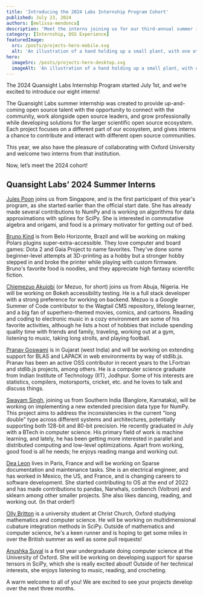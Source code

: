 ```yaml
---
title: 'Introducing the 2024 Labs Internship Program Cohort'
published: July 23, 2024
authors: [melissa-mendonca]
description: 'Meet the interns joining us for our third-annual summer internship.'
category: [Internship, OSS Experience]
featuredImage:
  src: /posts/projects-hero-mobile.svg
  alt: 'An illustration of a hand holding up a small plant, with one other hand watering the small plant and a third hand dropping some nurturing product on it. There are also some graphical elements showing plants in different layouts.'
hero:
  imageSrc: /posts/projects-hero-desktop.svg
  imageAlt: 'An illustration of a hand holding up a small plant, with one other hand watering the small plant and a third hand dropping some nurturing product on it. There are also some graphical elements showing plants in different layouts.'
---
```


The 2024 Quansight Labs Internship Program started July 1st, and we’re excited to introduce our eight interns!

The Quansight Labs summer internship was created to provide up-and-coming open source talent with the opportunity to connect with the community, work alongside open source leaders, and grow professionally while developing solutions for the larger scientific open source ecosystem. Each project focuses on a different part of our ecosystem, and gives interns a chance to contribute and interact with different open source communities.

This year, we also have the pleasure of collaborating with Oxford University and welcome two interns from that institution.

Now, let’s meet the 2024 cohort!

## Quansight Labs’ 2024 Summer Interns

[Jules Poon](https://github.com/JuliaPoo) joins us from Singapore, and is the first participant of this year's program, as she started earlier than the official start date. She has already made several contributions to NumPy and is working on algorithms for data approximations with splines for SciPy. She is interested in commutative algebra and origami, and food is a primary motivator for getting out of bed.

[Bruno Kind](https://github.com/condekind) is from Belo Horizonte, Brazil and will be working on making Polars plugins super-extra-accessible. They love computer and board games: Dota 2 and Gaia Project to name favorites. They've done some beginner-level attempts at 3D-printing as a hobby but a stronger hobby stepped in and broke the printer while playing with custom firmware. Bruno's favorite food is noodles, and they appreciate high fantasy scientific fiction.

[Chiemezuo Akujobi](https://github.com/chiemezuo) (or Mezuo, for short) joins us from Abuja, Nigeria. He will be working on Bokeh accessibility testing. He is a full stack developer with a strong preference for working on backend. Mezuo is a Google Summer of Code contributor to the Wagtail CMS repository, lifelong learner, and a big fan of superhero-themed movies, comics, and cartoons. Reading and coding to electronic music in a cozy environment are some of his favorite activities, although he lists a host of hobbies that include spending quality time with friends and family, traveling, working out at a gym, listening to music, taking long strolls, and playing football.

[Pranav Goswami](https://github.com/pranavchiku) is in Gujarat (west India) and will be working on extending support for BLAS and LAPACK in web environments by way of stdlib.js. Pranav has been an active OSS contributor in recent years to the LFortran and stdlib.js projects, among others. He is a computer science graduate from Indian Institute of Technology (IIT), Jodhpur. Some of his interests are statistics, compilers, motorsports, cricket, etc. and he loves to talk and discuss things.

[Swayam Singh](https://github.com/swayaminsync), joining us from Southern India (Banglore, Karnataka), will be working on implementing a new extended precision data type for NumPy. This project aims to address the inconsistencies in the current "long double" type across different systems and architectures, potentially supporting both 128-bit and 80-bit precision. He recently graduated in July with a BTech in computer science. His primary field of work is machine learning, and lately, he has been getting more interested in parallel and distributed computing and low-level optimizations. Apart from working, good food is all he needs; he enjoys reading manga and working out.

[Dea Leon](https://github.com/deamarialeon) lives in Paris, France and will be working on Sparse documentation and maintenance tasks. She is an electrical engineer, and has worked in Mexico, the US, and France, and is changing careers to software development. She started contributing to OS at the end of 2022 and has made contributions to pandas, Narwhals, conbench (Voltron) and sklearn among other smaller projects. She also likes dancing, reading, and working out. (In that order!)

[Olly Britton](https://github.com/ollybritton) is a university student at Christ Church, Oxford studying mathematics and computer science. He will be working on multidimensional cubature integration methods in SciPy. Outside of mathematics and computer science, he's a keen runner and is hoping to get some miles in over the British summer as well as some pull requests!

[Anushka Suyal](https://github.com/anushkasuyal) is a first year undergraduate doing computer science at the University of Oxford. She will be working on developing support for sparse tensors in SciPy, which she is really excited about! Outside of her technical interests, she enjoys listening to music, reading, and crocheting.

A warm welcome to all of you! We are excited to see your projects develop over the next three months.
